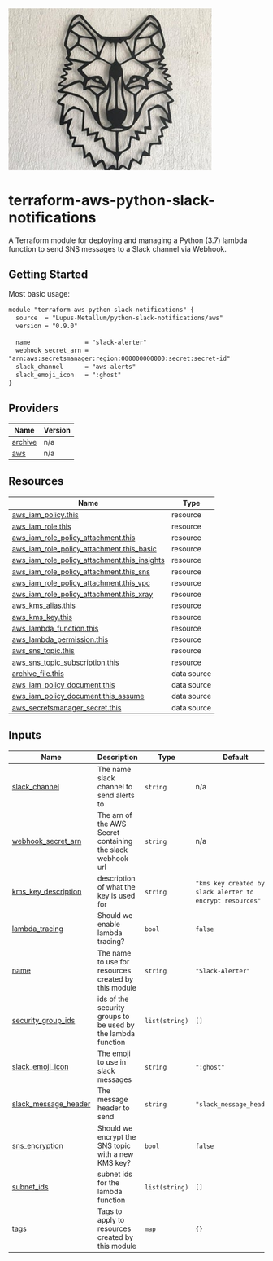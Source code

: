 <img src="https://raw.githubusercontent.com/Lupus-Metallum/brand/master/images/logo.jpg" width="400"/>

# terraform-aws-python-slack-notifications

A Terraform module for deploying and managing a Python (3.7) lambda function to send SNS messages to a Slack channel via Webhook.

## Getting Started

Most basic usage:

```hcl
module "terraform-aws-python-slack-notifications" {
  source  = "Lupus-Metallum/python-slack-notifications/aws"
  version = "0.9.0"

  name               = "slack-alerter"
  webhook_secret_arn = "arn:aws:secretsmanager:region:000000000000:secret:secret-id"
  slack_channel      = "aws-alerts"
  slack_emoji_icon   = ":ghost"
}
```

<!-- BEGIN_TF_DOCS -->


## Providers

| Name | Version |
|------|---------|
| <a name="provider_archive"></a> [archive](#provider\_archive) | n/a |
| <a name="provider_aws"></a> [aws](#provider\_aws) | n/a |

## Resources

| Name | Type |
|------|------|
| [aws_iam_policy.this](https://registry.terraform.io/providers/hashicorp/aws/latest/docs/resources/iam_policy) | resource |
| [aws_iam_role.this](https://registry.terraform.io/providers/hashicorp/aws/latest/docs/resources/iam_role) | resource |
| [aws_iam_role_policy_attachment.this](https://registry.terraform.io/providers/hashicorp/aws/latest/docs/resources/iam_role_policy_attachment) | resource |
| [aws_iam_role_policy_attachment.this_basic](https://registry.terraform.io/providers/hashicorp/aws/latest/docs/resources/iam_role_policy_attachment) | resource |
| [aws_iam_role_policy_attachment.this_insights](https://registry.terraform.io/providers/hashicorp/aws/latest/docs/resources/iam_role_policy_attachment) | resource |
| [aws_iam_role_policy_attachment.this_sns](https://registry.terraform.io/providers/hashicorp/aws/latest/docs/resources/iam_role_policy_attachment) | resource |
| [aws_iam_role_policy_attachment.this_vpc](https://registry.terraform.io/providers/hashicorp/aws/latest/docs/resources/iam_role_policy_attachment) | resource |
| [aws_iam_role_policy_attachment.this_xray](https://registry.terraform.io/providers/hashicorp/aws/latest/docs/resources/iam_role_policy_attachment) | resource |
| [aws_kms_alias.this](https://registry.terraform.io/providers/hashicorp/aws/latest/docs/resources/kms_alias) | resource |
| [aws_kms_key.this](https://registry.terraform.io/providers/hashicorp/aws/latest/docs/resources/kms_key) | resource |
| [aws_lambda_function.this](https://registry.terraform.io/providers/hashicorp/aws/latest/docs/resources/lambda_function) | resource |
| [aws_lambda_permission.this](https://registry.terraform.io/providers/hashicorp/aws/latest/docs/resources/lambda_permission) | resource |
| [aws_sns_topic.this](https://registry.terraform.io/providers/hashicorp/aws/latest/docs/resources/sns_topic) | resource |
| [aws_sns_topic_subscription.this](https://registry.terraform.io/providers/hashicorp/aws/latest/docs/resources/sns_topic_subscription) | resource |
| [archive_file.this](https://registry.terraform.io/providers/hashicorp/archive/latest/docs/data-sources/file) | data source |
| [aws_iam_policy_document.this](https://registry.terraform.io/providers/hashicorp/aws/latest/docs/data-sources/iam_policy_document) | data source |
| [aws_iam_policy_document.this_assume](https://registry.terraform.io/providers/hashicorp/aws/latest/docs/data-sources/iam_policy_document) | data source |
| [aws_secretsmanager_secret.this](https://registry.terraform.io/providers/hashicorp/aws/latest/docs/data-sources/secretsmanager_secret) | data source |

## Inputs

| Name | Description | Type | Default | Required |
|------|-------------|------|---------|:--------:|
| <a name="input_slack_channel"></a> [slack\_channel](#input\_slack\_channel) | The name slack channel to send alerts to | `string` | n/a | yes |
| <a name="input_webhook_secret_arn"></a> [webhook\_secret\_arn](#input\_webhook\_secret\_arn) | The arn of the AWS Secret containing the slack webhook url | `string` | n/a | yes |
| <a name="input_kms_key_description"></a> [kms\_key\_description](#input\_kms\_key\_description) | description of what the key is used for | `string` | `"kms key created by slack alerter to encrypt resources"` | no |
| <a name="input_lambda_tracing"></a> [lambda\_tracing](#input\_lambda\_tracing) | Should we enable lambda tracing? | `bool` | `false` | no |
| <a name="input_name"></a> [name](#input\_name) | The name to use for resources created by this module | `string` | `"Slack-Alerter"` | no |
| <a name="input_security_group_ids"></a> [security\_group\_ids](#input\_security\_group\_ids) | ids of the security groups to be used by the lambda function | `list(string)` | `[]` | no |
| <a name="input_slack_emoji_icon"></a> [slack\_emoji\_icon](#input\_slack\_emoji\_icon) | The emoji to use in slack messages | `string` | `":ghost"` | no |
| <a name="input_slack_message_header"></a> [slack\_message\_header](#input\_slack\_message\_header) | The message header to send | `string` | `"slack_message_header"` | no |
| <a name="input_sns_encryption"></a> [sns\_encryption](#input\_sns\_encryption) | Should we encrypt the SNS topic with a new KMS key? | `bool` | `false` | no |
| <a name="input_subnet_ids"></a> [subnet\_ids](#input\_subnet\_ids) | subnet ids for the lambda function | `list(string)` | `[]` | no |
| <a name="input_tags"></a> [tags](#input\_tags) | Tags to apply to resources created by this module | `map` | `{}` | no |
<!-- END_TF_DOCS -->